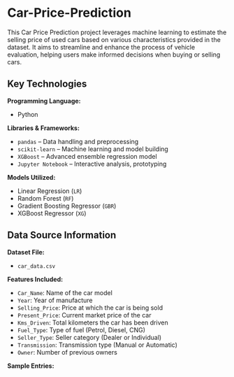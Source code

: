 # Car-Price-Prediction
This Car Price Prediction project leverages machine learning to estimate the selling price of used cars based on various characteristics provided in the dataset. It aims to streamline and enhance the process of vehicle evaluation, helping users make informed decisions when buying or selling cars.

## Key Technologies

**Programming Language:**  
- Python

**Libraries & Frameworks:**  
- `pandas` &ndash; Data handling and preprocessing  
- `scikit-learn` &ndash; Machine learning and model building  
- `XGBoost` &ndash; Advanced ensemble regression model  
- `Jupyter Notebook` &ndash; Interactive analysis, prototyping

**Models Utilized:**  
- Linear Regression (`LR`)  
- Random Forest (`RF`)  
- Gradient Boosting Regressor (`GBR`)  
- XGBoost Regressor (`XG`)

## Data Source Information

**Dataset File:**  
- `car_data.csv`

**Features Included:**  
- `Car_Name`: Name of the car model  
- `Year`: Year of manufacture  
- `Selling_Price`: Price at which the car is being sold  
- `Present_Price`: Current market price of the car  
- `Kms_Driven`: Total kilometers the car has been driven  
- `Fuel_Type`: Type of fuel (Petrol, Diesel, CNG)  
- `Seller_Type`: Seller category (Dealer or Individual)  
- `Transmission`: Transmission type (Manual or Automatic)  
- `Owner`: Number of previous owners  

**Sample Entries:**

